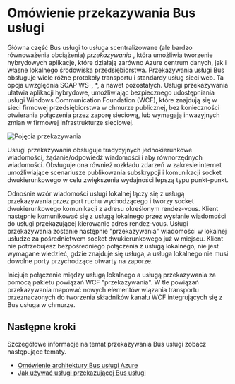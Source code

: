<properties
    pageTitle="Omówienie przekaźnika Bus usługi | Microsoft Azure"
    description="Omówienie przekazywania Bus usługi."
    services="service-bus"
    documentationCenter=".net"
    authors="sethmanheim"
    manager="timlt"
    editor=""/>

<tags
    ms.service="service-bus"
    ms.workload="na"
    ms.tgt_pltfrm="na"
    ms.devlang="multiple"
    ms.topic="get-started-article"
    ms.date="09/01/2016"
    ms.author="sethm"/>


# <a name="overview-of-service-bus-relay"></a>Omówienie przekazywania Bus usługi

Główna część Bus usługi to usługa scentralizowane (ale bardzo równoważenia obciążenia) *przekazywania* , która umożliwia tworzenie hybrydowych aplikacje, które działają zarówno Azure centrum danych, jak i własne lokalnego środowiska przedsiębiorstwa.  Przekazywania usługi Bus obsługuje wiele różne protokoły transportu i standardy usług sieci web. Ta opcja uwzględnia SOAP WS-, *, a nawet pozostałych. Usługi przekazywania ułatwia aplikacji hybrydowe, umożliwiając bezpiecznego udostępniania usługi Windows Communication Foundation (WCF), które znajdują się w sieci firmowej przedsiębiorstwa w chmurze publicznej, bez konieczności otwierania połączenia przez zaporę sieciową, lub wymagają inwazyjnych zmian w firmowej infrastrukturze sieciowej. 

![Pojęcia przekazywania](./media/service-bus-relay-overview/sb-relay-01.png)

Usługi przekazywania obsługuje tradycyjnych jednokierunkowe wiadomości, żądanie/odpowiedź wiadomości i aby równorzędnych wiadomości. Obsługuje ona również rozkładu zdarzeń w zakresie internet umożliwiające scenariusze publikowania subskrypcji i komunikacji socket dwukierunkowego w celu zwiększenia wydajności lepszą typu punkt-punkt. 

Odnośnie wzór wiadomości usługi lokalnej łączy się z usługą przekazywania przez port ruchu wychodzącego i tworzy socket dwukierunkowego komunikacji z adresu określonym rendez-vous. Klient następnie komunikować się z usługą lokalnego przez wysłanie wiadomości do usługi przekazującej kierowanie adres rendez-vous. Usługi przekazywania zostanie następnie "przekazywania" wiadomości w lokalnej usłudze za pośrednictwem socket dwukierunkowego już w miejscu. Klient nie potrzebujesz bezpośredniego połączenia z usługą lokalnego, nie jest wymagane wiedzieć, gdzie znajduje się usługa, a usługa lokalnego nie musi dowolne porty przychodzące otwarty na zaporze.

Inicjuje połączenie między usługą lokalnego a usługą przekazywania za pomocą pakietu powiązań WCF "przekazywania". W tle powiązań przekazywania mapować nowych elementów wiązania transportu przeznaczonych do tworzenia składników kanału WCF integrujących się z Bus usługa w chmurze. 

## <a name="next-steps"></a>Następne kroki

Szczegółowe informacje na temat przekazywania Bus usługi zobacz następujące tematy.

- [Omówienie architektury Bus usługi Azure](../service-bus-messaging/service-bus-fundamentals-hybrid-solutions.md)
- [Jak używać usługi przekazującej Bus usługi](service-bus-dotnet-how-to-use-relay.md)

 